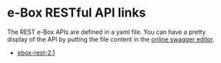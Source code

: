 # e-Box RESTful API links
The REST e-Box APIs are defined in a yaml file.
You can have a pretty display of the API by putting the file content in the [online swagger editor](https://editor.swagger.io/).

- [ebox-rest-2.1](https://info.eboxenterprise.be/fr/documents/zip/e-Box-Enterprise-swagger-v2.1-AP-Public.zip)